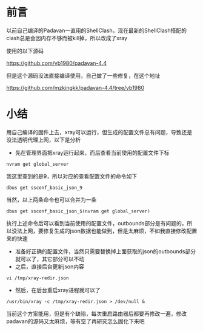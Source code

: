 # 前言

以前自己编译的Padavan一直用的ShellClash，现在最新的ShellClash搭配的clash总是会因内存不够而被kill掉，所以改成了xray

使用的以下源码

https://github.com/vb1980/padavan-4.4

但是这个源码没法直接编译使用，自己做了一些修复，在这个地址

https://github.com/mzkingkk/padavan-4.4/tree/vb1980

# 小结

用自己编译的固件上去，xray可以运行，但生成的配置文件总有问题，导致还是没法透明代理上网，以下是分析

- 先在管理界面把xray运行起来，而后查看当前使用的配置文件下标

```
nvram get global_server
```

我这里查到的是9，所以对应的查看配置文件的命令如下

```
dbus get ssconf_basic_json_9
```

当然，以上两条命令也可以合并为一条

```
dbus get ssconf_basic_json_$(nvram get global_server)
```

执行上述命令后可以看到当前使用的配置文件，outbounds部分是有问题的，所以没法上网，要修复生成的json数据也能做到，但是太麻烦，不如我直接修改配置来的快速

- 准备好正确的配置文件，当然只需要替换掉上面获取的json的outbounds部分就可以了，其它部分可以不动
- 之后，直接后台更新json内容

```
vi /tmp/xray-redir.json
```

- 然后，在后台重启xray进程就可以了

```
/usr/bin/xray -c /tmp/xray-redir.json > /dev/null &
```



当前这个方案能用，但是有个缺陷，每次重启路由器后都要再修改一遍，修改padavan的源码又太麻烦，等有空了再研究怎么固化下来吧